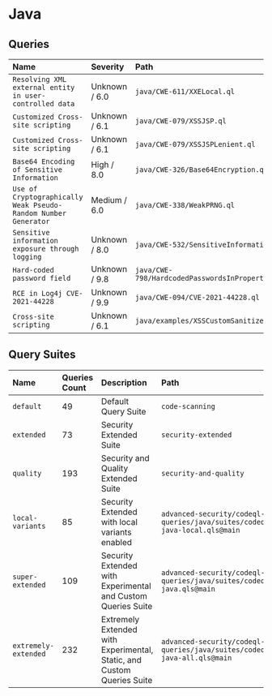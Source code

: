 # Java

## Queries

<!-- AUTOMATION-QUERIES -->
| Name | Severity | Path |
| :--- | :------- | :--- |
| `Resolving XML external entity in user-controlled data` | Unknown / 6.0 | `java/CWE-611/XXELocal.ql` |
| `Customized Cross-site scripting` | Unknown / 6.1 | `java/CWE-079/XSSJSP.ql` |
| `Customized Cross-site scripting` | Unknown / 6.1 | `java/CWE-079/XSSJSPLenient.ql` |
| `Base64 Encoding of Sensitive Information` | High / 8.0 | `java/CWE-326/Base64Encryption.ql` |
| `Use of Cryptographically Weak Pseudo-Random Number Generator` | Medium / 6.0 | `java/CWE-338/WeakPRNG.ql` |
| `Sensitive information exposure through logging` | Unknown / 8.0 | `java/CWE-532/SensitiveInformation.ql` |
| `Hard-coded password field` | Unknown / 9.8 | `java/CWE-798/HardcodedPasswordsInProperties.ql` |
| `RCE in Log4j CVE-2021-44228` | Unknown / 9.9 | `java/CWE-094/CVE-2021-44228.ql` |
| `Cross-site scripting` | Unknown / 6.1 | `java/examples/XSSCustomSanitizer.ql` |


<!-- AUTOMATION-QUERIES -->

## Query Suites
<!-- AUTOMATION-SUITES -->
| Name | Queries Count | Description | Path |
| :--- | :---- | :--- | :--- |
| `default` | 49 | Default Query Suite | `code-scanning` |
| `extended` | 73 | Security Extended Suite | `security-extended` |
| `quality` | 193 | Security and Quality Extended Suite | `security-and-quality` |
| `local-variants` | 85 | Security Extended with local variants enabled | `advanced-security/codeql-queries/java/suites/codeql-java-local.qls@main` |
| `super-extended` | 109 | Security Extended with Experimental and Custom Queries Suite | `advanced-security/codeql-queries/java/suites/codeql-java.qls@main` |
| `extremely-extended` | 232 | Extremely Extended with Experimental, Static, and Custom Queries Suite | `advanced-security/codeql-queries/java/suites/codeql-java-all.qls@main` |


<!-- AUTOMATION-SUITES -->
